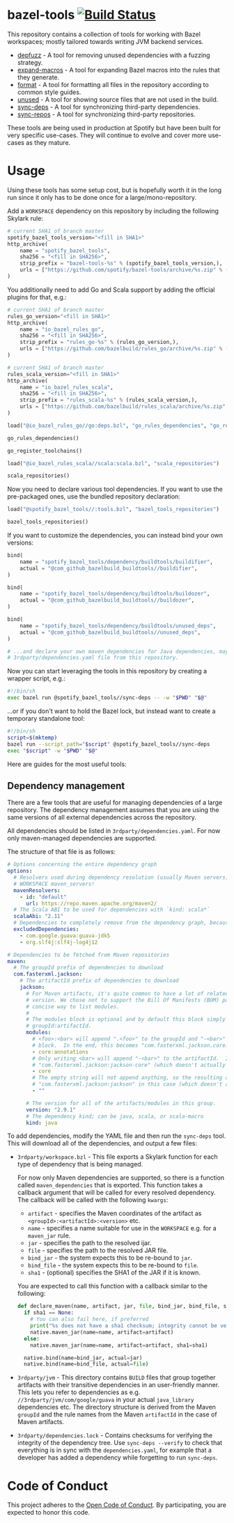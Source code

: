 # bazel-tools [![Build Status](https://travis-ci.org/spotify/bazel-tools.svg?branch=master)](https://travis-ci.org/spotify/bazel-tools)

This repository contains a collection of tools for working with Bazel workspaces; mostly tailored
towards writing JVM backend services.

  - [depfuzz](depfuzz) - A tool for removing unused dependencies with a fuzzing strategy.
  - [expand-macros](expand-macros) - A tool for expanding Bazel macros into the rules that they
    generate.
  - [format](format) - A tool for formatting all files in the repository according to common style
    guides.
  - [unused](unused) - A tool for showing source files that are not used in the build.
  - [sync-deps](sync-deps) - A tool for synchronizing third-party dependencies.
  - [sync-repos](sync-repos) - A tool for synchronizing third-party repositories.

These tools are being used in production at Spotify but have been built for very specific use-cases.
They will continue to evolve and cover more use-cases as they mature.

# Usage

Using these tools has some setup cost, but is hopefully worth it in the long run since it only has
to be done once for a large/mono-repository.

Add a `WORKSPACE` dependency on this repository by including the following Skylark rule:

```python
# current SHA1 of branch master
spotify_bazel_tools_version="<fill in SHA1>"
http_archive(
    name = "spotify_bazel_tools",
    sha256 = "<fill in SHA256>",
    strip_prefix = "bazel-tools-%s" % (spotify_bazel_tools_version,),
    urls = ["https://github.com/spotify/bazel-tools/archive/%s.zip" % (spotify_bazel_tools_version,)],
)
```

You additionally need to add Go and Scala support by adding the official plugins for that, e.g.:

```python
# current SHA1 of branch master
rules_go_version="<fill in SHA1>"
http_archive(
    name = "io_bazel_rules_go",
    sha256 = "<fill in SHA256>",
    strip_prefix = "rules_go-%s" % (rules_go_version,),
    urls = ["https://github.com/bazelbuild/rules_go/archive/%s.zip" % (rules_go_version,)],
)

# current SHA1 of branch master
rules_scala_version="<fill in SHA1>"
http_archive(
    name = "io_bazel_rules_scala",
    sha256 = "<fill in SHA256>",
    strip_prefix = "rules_scala-%s" % (rules_scala_version,),
    urls = ["https://github.com/bazelbuild/rules_scala/archive/%s.zip" % (rules_scala_version,)],
)

load("@io_bazel_rules_go//go:deps.bzl", "go_rules_dependencies", "go_register_toolchains")

go_rules_dependencies()

go_register_toolchains()

load("@io_bazel_rules_scala//scala:scala.bzl", "scala_repositories")

scala_repositories()
```

Now you need to declare various tool dependencies.  If you want to use the pre-packaged ones, use
the bundled repository declaration:

```python
load("@spotify_bazel_tools//:tools.bzl", "bazel_tools_repositories")

bazel_tools_repositories()
```

If you want to customize the dependencies, you can instead bind your own versions:

```python
bind(
    name = "spotify_bazel_tools/dependency/buildtools/buildifier",
    actual = "@com_github_bazelbuild_buildtools//buildifier",
)

bind(
    name = "spotify_bazel_tools/dependency/buildtools/buildozer",
    actual = "@com_github_bazelbuild_buildtools//buildozer",
)

bind(
    name = "spotify_bazel_tools/dependency/buildtools/unused_deps",
    actual = "@com_github_bazelbuild_buildtools//unused_deps",
)

# ...and declare your own maven dependencies for Java dependencies, maybe by copy-pasting the
# 3rdparty/dependencies.yaml file from this repository.
```

Now you can start leveraging the tools in this repository by creating a wrapper script, e.g.:

```bash
#!/bin/sh
exec bazel run @spotify_bazel_tools//sync-deps -- -w "$PWD" "$@"
```

...or if you don't want to hold the Bazel lock, but instead want to create a temporary standalone
tool:

```bash
#!/bin/sh
script=$(mktemp)
bazel run --script_path="$script" @spotify_bazel_tools//sync-deps
exec "$script" -w "$PWD" "$@"
```

Here are guides for the most useful tools:

## Dependency management

There are a few tools that are useful for managing dependencies of a large repository.  The
dependency management assumes that you are using the same versions of all external dependencies
across the repository.

All dependencies should be listed in `3rdparty/dependencies.yaml`.  For now only maven-managed
dependencies are supported.

The structure of that file is as follows:

```yaml
# Options concerning the entire dependency graph
options:
  # Resolvers used during dependency resolution (usually Maven servers). Does not need to match your
  # WORKSPACE maven_servers!
  mavenResolvers:
    - id: "default"
      url: https://repo.maven.apache.org/maven2/
  # The Scala ABI to be used for dependencies with `kind: scala*`
  scalaAbi: "2.11"
  # Dependencies to completely remove from the dependency graph, because they are not needed.
  excludedDependencies:
    - com.google.guava:guava-jdk5
    - org.slf4j:slf4j-log4j12

# Dependencies to be fetched from Maven repositories
maven:
  # The groupId prefix of dependencies to download
  com.fasterxml.jackson:
    # The artifactId prefix of dependencies to download
    jackson:
      # For Maven artifacts, it's quite common to have a lot of related artifacts with the same
      # version. We chose not to support the Bill Of Manifests (BOM) pattern, and instead use a more
      # concise way to list modules.
      #
      # The modules block is optional and by default this block simply includes the artifact
      # groupId:artifactId.
      modules:
        # <foo>:<bar> will append ".<foo>" to the groupId and "-<bar>" to the artifactId of this
        # block.  In the end, this becomes "com.fasterxml.jackson.core:jackson-annotations"
        - core:annotations
        # Only writing <bar> will append "-<bar>" to the artifactId.  In the end, this becomes
        # "com.fasterxml.jackson:jackson-core" (which doesn't actually exist).
        - core
        # The empty string will not append anything, so the resulting artifact would become
        # "com.fasterxml.jackson:jackson" in this case (which doesn't actually exist).
        - ""

      # The version for all of the artifacts/modules in this group.
      version: "2.9.1"
      # The dependency kind; can be java, scala, or scala-macro
      kind: java
```

To add dependencies, modify the YAML file and then run the `sync-deps` tool.  This will download all
of the dependencies, and output a few files:

  - `3rdparty/workspace.bzl` - This file exports a Skylark function for each type of dependency that
    is being managed.

    For now only Maven dependencies are supported, so there is a function called
    `maven_dependencies` that is exported.  This function takes a callback argument that will be
    called for every resolved dependency.  The callback will be called with the following `kwargs`:

      - `artifact` - specifies the Maven coordinates of the artifact as
        `<groupId>:<artifactId>:<version>` etc.
      - `name` - specifies a name suitable for use in the `WORKSPACE` e.g. for a `maven_jar` rule.
      - `jar` - specifies the path to the resolved ijar.
      - `file` - specifies the path to the resolved JAR file.
      - `bind_jar` - the system expects this to be re-bound to `jar`.
      - `bind_file` - the system expects this to be re-bound to `file`.
      - `sha1` - (optional) specifies the SHA1 of the JAR if it is known.

    You are expected to call this function with a callback similar to the following:

    ```python
    def declare_maven(name, artifact, jar, file, bind_jar, bind_file, sha1=None):
      if sha1 == None:
        # You can also fail here, if preferred
        print("%s does not have a sha1 checksum; integrity cannot be verified" % (artifact,))
        native.maven_jar(name=name, artifact=artifact)
      else:
        native.maven_jar(name=name, artifact=artifact, sha1=sha1)

      native.bind(name=bind_jar, actual=jar)
      native.bind(name=bind_file, actual=file)
    ```
  - `3rdparty/jvm` - This directory contains `BUILD` files that group together artifacts with their
    transitive dependencies in an user-friendly manner.  This lets you refer to dependencies as e.g.
    `//3rdparty/jvm/com/google/guava` in your actual `java_library` dependencies etc.  The directory
    structure is derived from the Maven `groupId` and the rule names from the Maven `artifactId` in
    the case of Maven artifacts.
  - `3rdparty/dependencies.lock` - Contains checksums for verifying the integrity of the dependency
    tree.  Use `sync-deps --verify` to check that everything is in sync with the
    `dependencies.yaml`, for example that a developer has added a dependency while forgetting to run
    `sync-deps`.

# Code of Conduct

This project adheres to the [Open Code of Conduct][code-of-conduct]. By participating, you are
expected to honor this code.

[code-of-conduct]: https://github.com/spotify/code-of-conduct/blob/master/code-of-conduct.md
